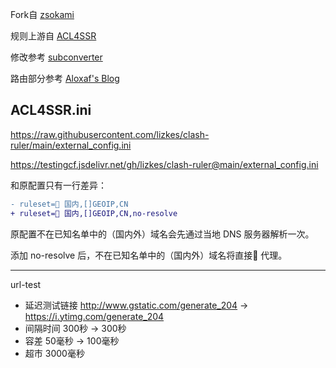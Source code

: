 Fork自 [zsokami](https://github.com/zsokami/ACL4SSR)

规则上游自 [ACL4SSR](https://github.com/ACL4SSR/ACL4SSR/tree/master)

修改参考 [subconverter](https://github.com/metacubex/subconverter/blob/master/README-cn.md)

路由部分参考 [Aloxaf's Blog](https://www.aloxaf.com/2025/04/how_to_use_geosite/)

## ACL4SSR.ini

https://raw.githubusercontent.com/lizkes/clash-ruler/main/external_config.ini

https://testingcf.jsdelivr.net/gh/lizkes/clash-ruler@main/external_config.ini

和原配置只有一行差异：

```diff
- ruleset=🎯 国内,[]GEOIP,CN
+ ruleset=🎯 国内,[]GEOIP,CN,no-resolve
```

原配置不在已知名单中的（国内外）域名会先通过当地 DNS 服务器解析一次。

添加 no-resolve 后，不在已知名单中的（国内外）域名将直接🚀 代理。

---

url-test
- 延迟测试链接 http://www.gstatic.com/generate_204 -> https://i.ytimg.com/generate_204
- 间隔时间 300秒 -> 300秒
- 容差 50毫秒 -> 100毫秒
- 超市 3000毫秒